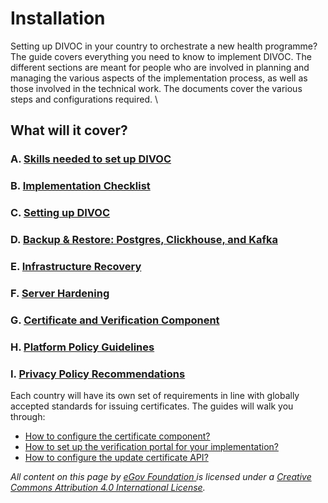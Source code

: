 # Installation

Setting up DIVOC in your country to orchestrate a new health programme? The guide covers everything you need to know to implement DIVOC. The different sections are meant for people who are involved in planning and managing the various aspects of the implementation process, as well as those involved in the technical work. The documents cover the various steps and configurations required. \


## What will it cover?

### A. [Skills needed to set up DIVOC](skills-needed-to-set-up-divoc.md)

### B. [Implementation Checklist](implementation-checklist.md)

### C. [Setting up DIVOC](setting-up-divoc/)

### D. [Backup & Restore: Postgres, Clickhouse, and Kafka](setting-up-divoc/backup-and-restore-postgres-clickhouse-kafka-and-redis.md)

### E. [Infrastructure Recovery](setting-up-divoc/infrastructure-recovery.md)

### F. [Server Hardening](setting-up-divoc/server-hardening.md)

### G. [Certificate and Verification Component](../../configuration/configuring-the-certification-and-verification-component/)&#x20;

### H. [Platform Policy Guidelines](../../implementing-divoc/platform-policy-guidelines.md)

### I. [Privacy Policy Recommendations](../../implementing-divoc/privacy-policy-recommendations.md)

Each country will have its own set of requirements in line with globally accepted standards for issuing certificates. The guides will walk you through:

* [How to configure the certificate component?](../../configuration/configuring-the-certification-and-verification-component/configuring-certificates/)&#x20;
* [How to set up the verification portal for your implementation?](../../configuration/configuring-the-certification-and-verification-component/how-to-set-up-the-verification-portal-for-implementation.md)
* [How to configure the update certificate API?](../../configuration/configuring-the-certification-and-verification-component/how-to-configure-the-update-certificate-api.md)

&#x20;&#x20;

_All content on this page by_ [_eGov Foundation_ ](https://egov.org.in/)_is licensed under a_ [_Creative Commons Attribution 4.0 International License_](http://creativecommons.org/licenses/by/4.0/)_._
